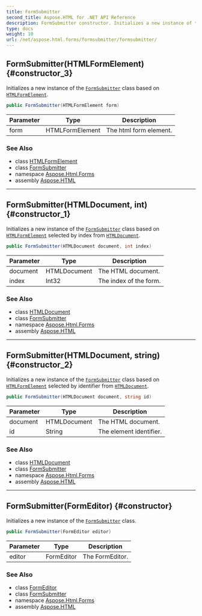 ```yaml
---
title: FormSubmitter
second_title: Aspose.HTML for .NET API Reference
description: FormSubmitter constructor. Initializes a new instance of the FormSubmitter class based on HTMLFormElement
type: docs
weight: 10
url: /net/aspose.html.forms/formsubmitter/formsubmitter/
---
```

## FormSubmitter(HTMLFormElement) {#constructor_3}

Initializes a new instance of the [`FormSubmitter`](../) class based on [`HTMLFormElement`](../../../aspose.html/htmlformelement/).

```csharp
public FormSubmitter(HTMLFormElement form)
```

| Parameter | Type | Description |
| --- | --- | --- |
| form | HTMLFormElement | The html form element. |

### See Also

* class [HTMLFormElement](../../../aspose.html/htmlformelement/)
* class [FormSubmitter](../)
* namespace [Aspose.Html.Forms](../../../aspose.html.forms/)
* assembly [Aspose.HTML](../../../)

---

## FormSubmitter(HTMLDocument, int) {#constructor_1}

Initializes a new instance of the [`FormSubmitter`](../) class based on [`HTMLFormElement`](../../../aspose.html/htmlformelement/) selected by index from [`HTMLDocument`](../../../aspose.html/htmldocument/).

```csharp
public FormSubmitter(HTMLDocument document, int index)
```

| Parameter | Type | Description |
| --- | --- | --- |
| document | HTMLDocument | The HTML document. |
| index | Int32 | The index of the form. |

### See Also

* class [HTMLDocument](../../../aspose.html/htmldocument/)
* class [FormSubmitter](../)
* namespace [Aspose.Html.Forms](../../../aspose.html.forms/)
* assembly [Aspose.HTML](../../../)

---

## FormSubmitter(HTMLDocument, string) {#constructor_2}

Initializes a new instance of the [`FormSubmitter`](../) class based on [`HTMLFormElement`](../../../aspose.html/htmlformelement/) selected by identifier from [`HTMLDocument`](../../../aspose.html/htmldocument/).

```csharp
public FormSubmitter(HTMLDocument document, string id)
```

| Parameter | Type | Description |
| --- | --- | --- |
| document | HTMLDocument | The HTML document. |
| id | String | The element identifier. |

### See Also

* class [HTMLDocument](../../../aspose.html/htmldocument/)
* class [FormSubmitter](../)
* namespace [Aspose.Html.Forms](../../../aspose.html.forms/)
* assembly [Aspose.HTML](../../../)

---

## FormSubmitter(FormEditor) {#constructor}

Initializes a new instance of the [`FormSubmitter`](../) class.

```csharp
public FormSubmitter(FormEditor editor)
```

| Parameter | Type | Description |
| --- | --- | --- |
| editor | FormEditor | The FormEditor. |

### See Also

* class [FormEditor](../../formeditor/)
* class [FormSubmitter](../)
* namespace [Aspose.Html.Forms](../../../aspose.html.forms/)
* assembly [Aspose.HTML](../../../)
